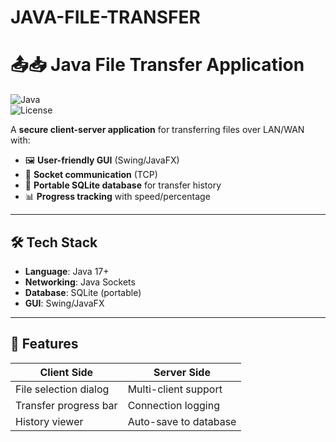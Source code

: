# JAVA-FILE-TRANSFER

# 📤📥 Java File Transfer Application  

![Java](https://img.shields.io/badge/Java-17%2B-blue)  
![License](https://img.shields.io/badge/License-MIT-green)  

A **secure client-server application** for transferring files over LAN/WAN with:  
- 🖼️ **User-friendly GUI** (Swing/JavaFX)  
- 🔌 **Socket communication** (TCP)  
- 💾 **Portable SQLite database** for transfer history  
- 📊 **Progress tracking** with speed/percentage  

---

## 🛠️ **Tech Stack**  
- **Language**: Java 17+  
- **Networking**: Java Sockets  
- **Database**: SQLite (portable)  
- **GUI**: Swing/JavaFX  

---

## 🚀 **Features**  
| Client Side | Server Side |  
|------------|------------|  
| File selection dialog | Multi-client support |  
| Transfer progress bar | Connection logging |  
| History viewer | Auto-save to database |  

